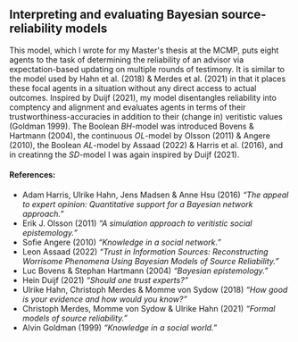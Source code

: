 ## Interpreting and evaluating Bayesian source-reliability models

This model, which I wrote for my Master's thesis at the MCMP, puts eight agents to the task of determining the reliability of an advisor via expectation-based updating on multiple rounds of testimony. It is similar to the model used by Hahn et al. (2018) & Merdes et al. (2021) in that it places these focal agents in a situation without any direct access to actual outcomes. Inspired by Duijf (2021), my model disentangles reliability into comptency and alignment and evaluates agents in terms of their trustworthiness-accuracies in addition to their (change in) veritistic values (Goldman 1999). The Boolean *BH*-model was introduced Bovens & Hartmann (2004), the continuous *OL*-model by Olsson (2011) & Angere (2010), the Boolean *AL*-model by Assaad (2022) & Harris et al. (2016), and in creatinng the *SD*-model I was again inspired by Duijf (2021).

#### References:
* Adam Harris, Ulrike Hahn, Jens Madsen & Anne Hsu (2016) *“The appeal to expert opinion: Quantitative support for a Bayesian network approach.”*
* Erik J. Olsson (2011) *“A simulation approach to veritistic social epistemology.”*
* Sofie Angere (2010) *“Knowledge in a social network.”*
* Leon Assaad (2022) *“Trust in Information Sources: Reconstructing Worrisome Phenomena Using Bayesian Models of Source Reliability.”*
* Luc Bovens & Stephan Hartmann (2004) *“Bayesian epistemology.”*
* Hein Duijf (2021) *“Should one trust experts?”*
* Ulrike Hahn, Christoph Merdes & Momme von Sydow (2018) *“How good is your evidence and how would you know?”*
* Christoph Merdes, Momme von Sydow & Ulrike Hahn (2021) *“Formal models of source reliability.”*
* Alvin Goldman (1999) *“Knowledge in a social world.”*
